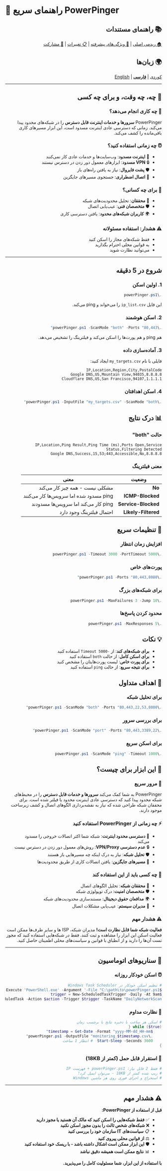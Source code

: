 # 🚀 راهنمای سریع PowerPinger

<div dir="rtl">

## 📚 راهنمای مستندات
[🏠 ریدمی اصلی](README_FA.md) | [🔧 ویژگی‌های پیشرفته](ENHANCED_FEATURES.md) | [📋 تغییرات](CHANGELOG.md) | [🤝 مشارکت](CONTRIBUTING.md)

## 🌍 زبان‌ها
[کوردی](QUICKSTART_KU.md) | [**فارسی**](QUICKSTART_FA.md) | [English](QUICKSTART.md)

---

## 🎯 چه، چه وقت، و برای چه کسی

### 🤔 **چه کاری انجام می‌دهد؟**
PowerPinger **سرورها و خدمات اینترنت قابل دسترس** را در شبکه‌های محدود پیدا می‌کند. زمانی که دسترسی عادی اینترنت مسدود است، این ابزار مسیرهای کاری باقی‌مانده را کشف می‌کند.

### ⏰ **چه زمانی استفاده کنید؟**
- 🚫 **اینترنت مسدود**: وب‌سایت‌ها و خدمات عادی کار نمی‌کنند
- 🔒 **VPN مسدود**: ابزارهای معمول دور زدن در دسترس نیستند
- 🛡️ **پشت فایروال**: نیاز به یافتن راه‌های باز
- 📡 **اتصال اضطراری**: جستجوی مسیرهای جایگزین

### 👥 **برای چه کسانی؟**
- 🔬 **محققان**: تحلیل محدودیت‌های شبکه
- 🛡️ **متخصصان فنی**: عیب‌یابی اتصال
- 🌍 **کاربران شبکه‌های محدود**: یافتن دسترسی کاری

### ⚠️ **هشدار: استفاده مسئولانه**
- فقط شبکه‌های مجاز را اسکن کنید
- به قوانین محلی احترام بگذارید
- می‌توانید نظارت شوید

---

## شروع در 5 دقیقه

### 1. اولین اسکن
```powershell
.\powerPinger.ps1
```
این فایل `ip_list.csv` را می‌خواند و ping می‌کند.

### 2. اسکن هوشمند
```powershell
.\powerPinger.ps1 -ScanMode "both" -Ports "80,443"
```
هم ping و هم پورت‌ها را اسکن می‌کند و فیلترینگ را تشخیص می‌دهد.

### 3. آماده‌سازی داده
فایلی با نام `my_targets.csv` ایجاد کنید:
```csv
IP,Location,Region,City,PostalCode
8.8.8.8,Google DNS,US,Mountain View,94035
1.1.1.1,Cloudflare DNS,US,San Francisco,94107
```

### 4. اسکن اهدافتان
```powershell
.\powerPinger.ps1 -InputFile "my_targets.csv" -ScanMode "both"
```

## 📊 درک نتایج

### حالت "both"
```
IP,Location,Ping Result,Ping Time (ms),Ports Open,Service Status,Filtering Detected
8.8.8.8,Google DNS,Success,15,53;443,Accessible,No
```

### معنی فیلترینگ
| وضعیت | معنی |
|-------|------|
| **No** | مشکلی نیست - همه چیز کار می‌کند |
| **ICMP-Blocked** | ping مسدود شده اما سرویس‌ها کار می‌کنند |
| **Service-Blocked** | ping کار می‌کند اما سرویس‌ها مسدودند |
| **Likely-Filtered** | احتمال فیلترینگ وجود دارد |

## 🔧 تنظیمات سریع

### افزایش زمان انتظار
```powershell
.\powerPinger.ps1 -Timeout 3000 -PortTimeout 5000
```

### پورت‌های خاص
```powershell
.\powerPinger.ps1 -Ports "80,443,8080"
```

### برای شبکه‌های بزرگ
```powershell
.\powerPinger.ps1 -MaxFailures 3 -Jump 10
```

### محدود کردن پاسخ‌ها
```powershell
.\powerPinger.ps1 -MaxResponses 5
```

## 💡 نکات

- **برای شبکه‌های کند**: از `-Timeout 5000` استفاده کنید
- **برای اسکن کامل**: از حالت `both` استفاده کنید
- **برای پورت خاص**: لیست پورت‌هایتان را مشخص کنید
- **برای نتیجه سریع**: از حالت `ping` استفاده کنید

## 🎯 اهداف متداول

### برای تحلیل شبکه
```powershell
.\powerPinger.ps1 -ScanMode "both" -Ports "80,443,22,53,8080"
```

### برای بررسی سرور
```powershell
.\powerPinger.ps1 -ScanMode "port" -Ports "80,443,3389,22"
```

### برای اسکن سریع
```powershell
.\powerPinger.ps1 -ScanMode "ping" -Timeout 1000
```

## 🎯 این ابزار برای چیست؟

### 📖 **مرور سریع**
PowerPinger به شما کمک می‌کند **سرورها و خدمات قابل دسترس** را در محیط‌های شبکه محدود پیدا کنید که دسترسی عادی اینترنت محدود یا فیلتر شده است. برای محققان شبکه طراحی شده که نیاز به نقشه‌برداری الگوهای اتصال و کشف زیرساخت موجود دارند.

### ⚡ **چه زمانی از PowerPinger استفاده کنید**
- 🚫 **دسترسی محدود اینترنت**: شبکه شما اکثر اتصالات خروجی را مسدود می‌کند
- 🔒 **عدم دسترسی VPN/Proxy**: روش‌های معمول دور زدن در دسترس نیست
- 🛡️ **تحلیل شبکه**: نیاز به درک اینکه چه مسیرهایی باز هستند
- 📡 **مسیرهای جایگزین**: یافتن اتصالات کاری از طریق محدودیت‌ها

### 👥 **چه کسی باید از این استفاده کند**
- 🔬 **محققان شبکه**: تحلیل الگوهای اتصال
- 🛡️ **متخصصان امنیت**: درک توپولوژی شبکه
- 🌍 **مدافعان حقوق دیجیتال**: مستندسازی محدودیت‌های شبکه
- 🔧 **مدیران سیستم**: عیب‌یابی مشکلات اتصال

### ⚠️ **هشدار مهم**
**فعالیت شبکه شما قابل نظارت است!** مدیران شبکه، ISP ها و سایر طرف‌ها ممکن است فعالیت اسکن این ابزار را مشاهده و ثبت کنند. فقط در شبکه‌هایی استفاده کنید که مجوز تست آن‌ها را دارید و از انطباق با قوانین و سیاست‌های محلی اطمینان حاصل کنید.

---

## 🤖 سناریوهای اتوماسیون

### **⏰ اسکن خودکار روزانه**
```powershell
# تنظیم اسکن خودکار در Windows Task Scheduler
$action = New-ScheduledTaskAction -Execute 'PowerShell.exe' -Argument '-File "C:\path\to\powerPinger.ps1"'
$trigger = New-ScheduledTaskTrigger -Daily -At 9am
Register-ScheduledTask -Action $action -Trigger $trigger -TaskName "DailyNetworkScan"
```

### **🔄 نظارت مداوم**
```powershell
# اسکن هر ساعت با ذخیره نتایج با برچسب زمان
while ($true) {
    $timestamp = Get-Date -Format "yyyy-MM-dd_HH-mm"
    .\powerPinger.ps1 -OutputFile "monitoring_$timestamp.csv"
    Start-Sleep -Seconds 3600  # انتظار 1 ساعت
}
```

### **📧 استقرار قابل حمل (کمتر از 18KB)**
```powershell
# فقط 2 فایل نیاز: powerPinger.ps1 + فهرست IP
# زیپ شده کمتر از 18KB - می‌توان ایمیل کرد!
# استخراج و اجرای فوری روی هر ماشین Windows
```

---

## ⚠️ هشدار مهم

**قبل از استفاده از PowerPinger:**
- ✅ **فقط شبکه‌هایی را اسکن کنید که مالک آن هستید یا مجوز دارید**
- ❌ **شبکه‌های شخص ثالث را بدون مجوز اسکن نکنید**
- 📋 **سیاست‌های IT سازمان خود را بررسی کنید**
- ⚖️ **از قوانین محلی پیروی کنید**
- 🛡️ **این ابزار ممکن است اشکال داشته باشد - با ریسک خود استفاده کنید**
- 📊 **نتایج ممکن است همیشه دقیق نباشد**

**با استفاده از این ابزار، شما مسئولیت کامل را می‌پذیرید.**

</div>
